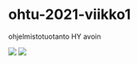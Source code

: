 # ohtu-2021-viikko1
ohjelmistotuotanto HY avoin


<img src="https://github.com/ajsalmi/ohtu-2021-viikko1/workflows/Java%20CI%20with%20Gradle/badge.svg"/>
<img src="https://codecov.io/gh/ajsalmi/ohtu-2021-viikko1/branch/main/graph/badge.svg?token=JU6YDRN2NH"/>
